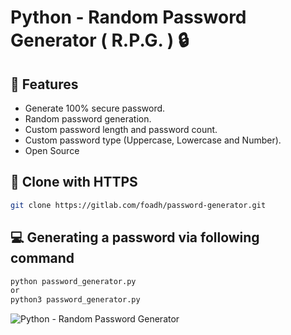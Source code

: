 # Python - Random Password Generator ( R.P.G. ) 🔒

## 🔑 Features

- Generate 100% secure password.
- Random password generation.
- Custom password length and password count.
- Custom password type (Uppercase, Lowercase and Number).
- Open Source

## 🧰 Clone with HTTPS

```bash
git clone https://gitlab.com/foadh/password-generator.git
```

## 💻 Generating a password via following command

```bash
python password_generator.py
or
python3 password_generator.py
```

![Python - Random Password Generator](https://gitlab.com/foadh/password-generator/uploads/037d4aaeb5fe3c1c8c516896cb0138c0/Screen_Shot_2021-02-28_at_16.03.07.png)